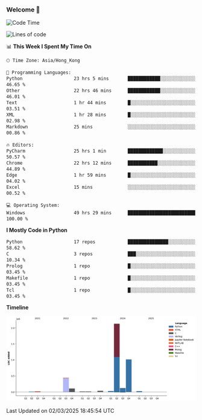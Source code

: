 ### Welcome 👋

<!--START_SECTION:waka-->
![Code Time](http://img.shields.io/badge/Code%20Time-1%2C555%20hrs%2044%20mins-blue)

![Lines of code](https://img.shields.io/badge/From%20Hello%20World%20I%27ve%20Written-4.0%20million%20lines%20of%20code-blue)

📊 **This Week I Spent My Time On** 

```text
🕑︎ Time Zone: Asia/Hong_Kong

💬 Programming Languages: 
Python                   23 hrs 5 mins       ████████████░░░░░░░░░░░░░   46.65 % 
Other                    22 hrs 46 mins      ████████████░░░░░░░░░░░░░   46.01 % 
Text                     1 hr 44 mins        █░░░░░░░░░░░░░░░░░░░░░░░░   03.51 % 
XML                      1 hr 28 mins        █░░░░░░░░░░░░░░░░░░░░░░░░   02.98 % 
Markdown                 25 mins             ░░░░░░░░░░░░░░░░░░░░░░░░░   00.86 % 

🔥 Editors: 
PyCharm                  25 hrs 1 min        █████████████░░░░░░░░░░░░   50.57 % 
Chrome                   22 hrs 12 mins      ███████████░░░░░░░░░░░░░░   44.89 % 
Edge                     1 hr 59 mins        █░░░░░░░░░░░░░░░░░░░░░░░░   04.02 % 
Excel                    15 mins             ░░░░░░░░░░░░░░░░░░░░░░░░░   00.52 % 

💻 Operating System: 
Windows                  49 hrs 29 mins      █████████████████████████   100.00 % 
```

**I Mostly Code in Python** 

```text
Python                   17 repos            ███████████████░░░░░░░░░░   58.62 % 
C                        3 repos             ███░░░░░░░░░░░░░░░░░░░░░░   10.34 % 
Prolog                   1 repo              █░░░░░░░░░░░░░░░░░░░░░░░░   03.45 % 
Makefile                 1 repo              █░░░░░░░░░░░░░░░░░░░░░░░░   03.45 % 
Tcl                      1 repo              █░░░░░░░░░░░░░░░░░░░░░░░░   03.45 % 
```



**Timeline**

![Lines of Code chart](https://raw.githubusercontent.com/xhj2501/xhj2501/main/assets/bar_graph.png)


 Last Updated on 02/03/2025 18:45:54 UTC
<!--END_SECTION:waka-->

